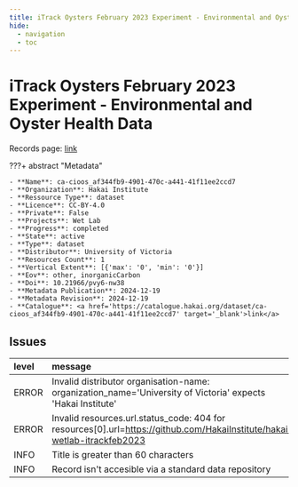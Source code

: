 ```yaml
---
title: iTrack Oysters February 2023 Experiment - Environmental and Oyster Health Data
hide:
  - navigation
  - toc
---
```


# iTrack Oysters February 2023 Experiment - Environmental and Oyster Health Data

Records page: <a href='https://catalogue.hakai.org/dataset/ca-cioos_af344fb9-4901-470c-a441-41f11ee2ccd7' target='_blank'>link</a>

???+ abstract "Metadata"

    - **Name**: ca-cioos_af344fb9-4901-470c-a441-41f11ee2ccd7 
    - **Organization**: Hakai Institute 
    - **Ressource Type**: dataset 
    - **Licence**: CC-BY-4.0 
    - **Private**: False 
    - **Projects**: Wet Lab 
    - **Progress**: completed 
    - **State**: active 
    - **Type**: dataset 
    - **Distributor**: University of Victoria 
    - **Resources Count**: 1 
    - **Vertical Extent**: [{'max': '0', 'min': '0'}] 
    - **Eov**: other, inorganicCarbon 
    - **Doi**: 10.21966/pvy6-nw38 
    - **Metadata Publication**: 2024-12-19 
    - **Metadata Revision**: 2024-12-19 
    - **Catalogue**: <a href='https://catalogue.hakai.org/dataset/ca-cioos_af344fb9-4901-470c-a441-41f11ee2ccd7' target='_blank'>link</a> 

<div id='map'></div>




## Issues
| level   | message                                                                                                                  |
|:--------|:-------------------------------------------------------------------------------------------------------------------------|
| ERROR   | Invalid distributor organisation-name: organization_name='University of Victoria' expects 'Hakai Institute'              |
| ERROR   | Invalid resources.url.status_code: 404 for resources[0].url=https://github.com/HakaiInstitute/hakai-wetlab-itrackfeb2023 |
| INFO    | Title is greater than 60 characters                                                                                      |
| INFO    | Record isn't accesible via a standard data repository                                                                    |


<script>
   document.addEventListener("DOMContentLoaded", function() {
    var map = L.map('map').setView([51.505, -125.09], 5);
    L.tileLayer('https://tile.openstreetmap.org/{z}/{x}/{y}.png', {
        maxZoom: 19,
        attribution: '&copy; <a href="http://www.openstreetmap.org/copyright">OpenStreetMap</a>'
    }).addTo(map);
    var geojsonFeature = {
        "type": "Feature",
        "properties": {
            "name" : "iTrack Oysters February 2023 Experiment - Environmental and Oyster Health Data"
        },
        "geometry": {'type': 'Point', 'coordinates': [-125.2, 50.12]}
    }
    L.geoJSON(geojsonFeature).addTo(map);
   })
</script>